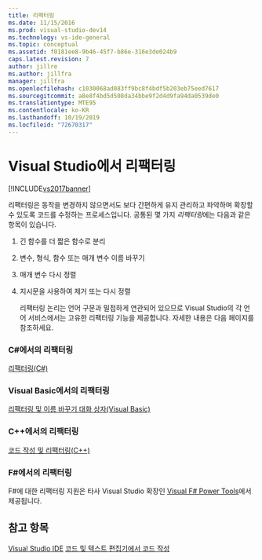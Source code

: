 ```yaml
---
title: 리팩터링
ms.date: 11/15/2016
ms.prod: visual-studio-dev14
ms.technology: vs-ide-general
ms.topic: conceptual
ms.assetid: f0181ee8-9b46-45f7-b86e-316e3de024b9
caps.latest.revision: 7
author: jillre
ms.author: jillfra
manager: jillfra
ms.openlocfilehash: c1030068ad083ff9bc8f4bdf5b203eb75eed7617
ms.sourcegitcommit: a8e8f4bd5d508da34bbe9f2d4d9fa94da0539de0
ms.translationtype: MTE95
ms.contentlocale: ko-KR
ms.lasthandoff: 10/19/2019
ms.locfileid: "72670317"
---
```

# <a name="refactoring-in-visual-studio"></a>Visual Studio에서 리팩터링
[!INCLUDE[vs2017banner](../includes/vs2017banner.md)]

리팩터링은 동작을 변경하지 않으면서도 보다 간편하게 유지 관리하고 파악하며 확장할 수 있도록 코드를 수정하는 프로세스입니다. 공통된 몇 가지 *리팩터링*에는 다음과 같은 항목이 있습니다.

1. 긴 함수를 더 짧은 함수로 분리

2. 변수, 형식, 함수 또는 매개 변수 이름 바꾸기

3. 매개 변수 다시 정렬

4. 지시문을 사용하여 제거 또는 다시 정렬

   리팩터링 논리는 언어 구문과 밀접하게 연관되어 있으므로 Visual Studio의 각 언어 서비스에서는 고유한 리팩터링 기능을 제공합니다. 자세한 내용은 다음 페이지를 참조하세요.

### <a name="refactoring-in-c"></a>C\#에서의 리팩터링
 [리팩터링(C#)](../csharp-ide/refactoring-csharp.md)

### <a name="refactoring-in-visual-basic"></a>Visual Basic에서의 리팩터링
 [리팩터링 및 이름 바꾸기 대화 상자(Visual Basic)](https://msdn.microsoft.com/library/001d2d81-9bb6-4e8e-ae3a-20c0daaa3959)

### <a name="refactoring-in-c"></a>C++에서의 리팩터링
 [코드 작성 및 리팩터링(C++)](https://msdn.microsoft.com/library/56ffb9e9-514f-41f4-a3cf-fd9ce2daf3b6)

### <a name="refactoring-in-f"></a>F\#에서의 리팩터링
 F#에 대한 리팩터링 지원은 타사 Visual Studio 확장인 [Visual F# Power Tools](https://visualstudiogallery.msdn.microsoft.com/136b942e-9f2c-4c0b-8bac-86d774189cff)에서 제공됩니다.

## <a name="see-also"></a>참고 항목
 [Visual Studio IDE](../ide/visual-studio-ide.md) [코드 및 텍스트 편집기에서 코드 작성](../ide/writing-code-in-the-code-and-text-editor.md)
